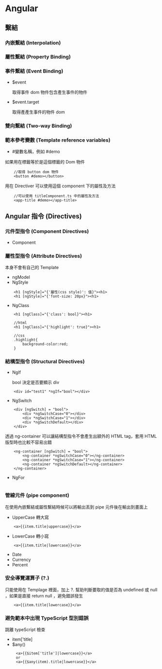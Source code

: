 # Angular

## 繫結

### 內嵌繫結 (Interpolation)

### 屬性繫結 (Property Binding)

### 事件繫結 (Event Binding)

- \$event

  取得事件 dom 物件包含產生事件的物件

- \$event.target

  取得產產生事件的物件 dom

### 雙向繫結 (Two-way Binding)

### 範本參考變數 (Template reference variables)

- #變數名稱，例如 #demo

如果用在標籤等於是這個標籤的 Dom 物件

```
    //取得 button dom 物件
    <button #demo></button>
```

用在 Directiver 可以使用這個 component 下的屬性及方法

```
    //可以使用 titleComponent.ts 中的屬性及方法
    <app-title #demo></app-title>
```

## Angular 指令 (Directives)

### 元件型指令 (Component Directives)

- Component

### 屬性型指令 (Attribute Directives)

本身不會有自己的 Template

- ngModel
- NgStyle

```
    <h1 [ngStyle]="{'屬性(css style)': 值}"><h1>
    <h1 [ngStyle]="{'font-size: 20px}"><h1>
```

- NgClass

```
    <h1 [ngClass]="{'class': bool}"><h1>

    //html
    <h1 [ngClass]="{'highlight': true}"><h1>

    //css
    .highlight{
        background-color:red;
    }
```

### 結構型指令 (Structural Directives)

- NgIf

  bool 決定是否要顯示 div

```
    <div id="test1" *ngIf="bool"></div>
```

- NgSwitch

```
    <div [ngSwitch] = "bool">
        <div *ngSwitchCase="0"></div>
        <div *ngSwitchCase="1"></div>
        <div *ngSwitchDefault></div>
    </div>
```

透過 ng-container 可以讓結構型指令不會產生出額外的 HTML tag，套用 HTML 版型時也比較不容易出錯

```
    <ng-container [ngSwitch] = "bool">
        <ng-container *ngSwitchCase="0"></ng-container>
        <ng-container *ngSwitchCase="1"></ng-container>
        <ng-container *ngSwitchDefault></ng-container>
    </ng-container>
```

- NgFor

```

```

### 管線元件 (pipe component)

在使用內嵌繫結或屬性繫結時候可以將輸出丟到 pipe 元件後在輸出到畫面上

- UpperCase 轉大寫

```
    <a>{{item.title|uppercase}}</a>
```

- LowerCase 轉小寫

```
    <a>{{item.title|lowercase}}</a>
```

- Date
- Currency
- Percent

### 安全導覽運算子 (?.)

只能使用在 Templage 裡面，加上 ?. 幫助判斷要取的值是否為 undefined 或 null ，如果是直接 return null ，避免錯誤發生

```
    <a>{{item.title|lowercase}}</a>
```

### 避免範本中出現 TypeScript 型別錯誤

跳離 typeScript 檢查

- item['title]
- \$any()

```
     <a>{{$item['title']|lowercase}}</a>
     or
     <a>{{$any(item).title|lowercase}}</a>
```
